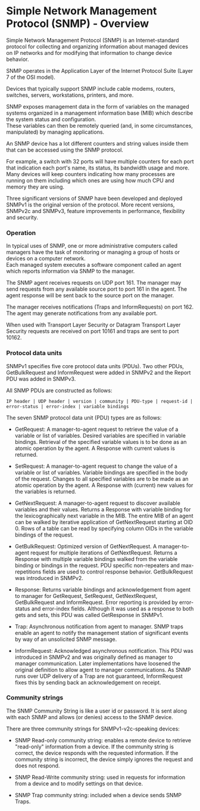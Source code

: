 # Simple Network Management Protocol (SNMP) - Overview

Simple Network Management Protocol (SNMP) is an Internet-standard protocol for
collecting and organizing information about managed devices on IP networks
and for modifying that information to change device behavior.

SNMP operates in the Application Layer of the Internet Protocol Suite
(Layer 7 of the OSI model).

Devices that typically support SNMP include cable modems, routers, switches,
servers, workstations, printers, and more.

SNMP exposes management data in the form of variables on the managed systems
organized in a management information base (MIB) which describe the system
status and configuration.   
These variables can then be remotely queried (and, in some circumstances,
manipulated) by managing applications.

An SNMP device has a lot different counters and string values inside them that
can be accessed using the SNMP protocol.

For example, a switch with 32 ports will have multiple counters for each port
that indication each port's name, its status, its bandwidth usage and more.
Many devices will keep counters indicating how many processes are running on
them including which ones are using how much CPU and memory they are using.

Three significant versions of SNMP have been developed and deployed SNMPv1 is
the original version of the protocol. More recent versions,
SNMPv2c and SNMPv3, feature improvements in performance, flexibility and
security.

### Operation

In typical uses of SNMP, one or more administrative computers called managers
have the task of monitoring or managing a group of hosts or devices on a
computer network.  
Each managed system executes a software component called an agent which reports information via SNMP to the manager.

The SNMP agent receives requests on UDP port 161. The manager may send requests
from any available source port to port 161 in the agent. The agent response will
be sent back to the source port on the manager.

The manager receives notifications (Traps and InformRequests) on port 162. The
agent may generate notifications from any available port.

When used with Transport Layer Security or Datagram Transport Layer Security
requests are received on port 10161 and traps are sent to port 10162.

### Protocol data units

SNMPv1 specifies five core protocol data units (PDUs). Two other PDUs,
GetBulkRequest and InformRequest were added in SNMPv2 and the Report PDU was
added in SNMPv3.

All SNMP PDUs are constructed as follows:

```
IP header | UDP header | version | community | PDU-type | request-id | error-status | error-index | variable bindings
```

The seven SNMP protocol data unit (PDU) types are as follows:

- GetRequest: A manager-to-agent request to retrieve the value of a variable or
list of variables. Desired variables are specified in variable bindings.
Retrieval of the specified variable values is to be done as an atomic operation
by the agent. A Response with current values is returned.

- SetRequest: A manager-to-agent request to change the value of a variable or
list of variables. Variable bindings are specified in the body of the request.
Changes to all specified variables are to be made as an atomic operation by the
agent. A Response with (current) new values for the variables is returned.

- GetNextRequest: A manager-to-agent request to discover available variables
and their values. Returns a Response with variable binding for the
lexicographically next variable in the MIB. The entire MIB of an agent can be
walked by iterative application of GetNextRequest starting at OID 0. Rows of a
table can be read by specifying column OIDs in the variable bindings of the
request.

- GetBulkRequest: Optimized version of GetNextRequest. A manager-to-agent
request for multiple iterations of GetNextRequest. Returns a Response with
multiple variable bindings walked from the variable binding or bindings in the request. PDU specific non-repeaters and max-repetitions fields are used to
control response behavior. GetBulkRequest was introduced in SNMPv2.

- Response: Returns variable bindings and acknowledgement from agent to manager
for GetRequest, SetRequest, GetNextRequest, GetBulkRequest and InformRequest.
Error reporting is provided by error-status and error-index fields. Although
it was used as a response to both gets and sets, this PDU was called
GetResponse in SNMPv1.

- Trap: Asynchronous notification from agent to manager. SNMP traps enable an
agent to notify the management station of significant events by way of an
unsolicited SNMP message.

- InformRequest: Acknowledged asynchronous notification. This PDU was
introduced in SNMPv2 and was originally defined as manager to manager
communication. Later implementations have loosened the original definition to
allow agent to manager communications. As SNMP runs over UDP delivery of a Trap
are not guaranteed, InformRequest fixes this by sending back an acknowledgement
on receipt.

### Community strings

The SNMP Community String is like a user id or password. It is sent along with
each SNMP and allows (or denies) access to the SNMP device.

There are three community strings for SNMPv1-v2c-speaking devices:

- SNMP Read-only community string: enables a remote device to retrieve
"read-only" information from a device. If the community string is correct,
the device responds with the requested information. If the community string is incorrect, the device simply ignores the request and does not respond.

- SNMP Read-Write community string: used in requests for information from a
device and to modify settings on that device.

- SNMP Trap community string: included when a device sends SNMP Traps.

